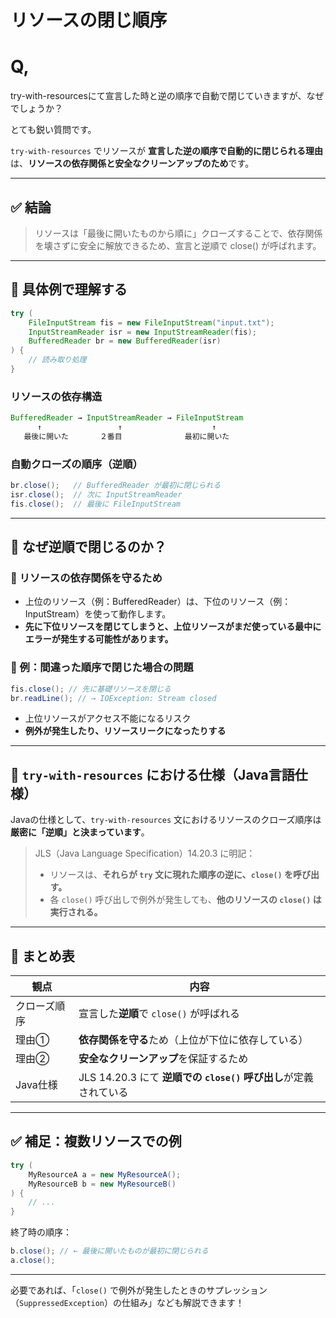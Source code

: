 # リソースの閉じ順序

# Q,

try-with-resourcesにて宣言した時と逆の順序で自動で閉じていきますが、なぜでしょうか？

とても鋭い質問です。

`try-with-resources` でリソースが **宣言した逆の順序で自動的に閉じられる理由** は、**リソースの依存関係と安全なクリーンアップのため**です。

---

## ✅ 結論

> リソースは「最後に開いたものから順に」クローズすることで、依存関係を壊さずに安全に解放できるため、宣言と逆順で close() が呼ばれます。
> 

---

## 🔹 具体例で理解する

```java
try (
    FileInputStream fis = new FileInputStream("input.txt");
    InputStreamReader isr = new InputStreamReader(fis);
    BufferedReader br = new BufferedReader(isr)
) {
    // 読み取り処理
}
```

### リソースの依存構造

```java
BufferedReader → InputStreamReader → FileInputStream
      ↑                 ↑                    ↑
   最後に開いた       ２番目              最初に開いた
```

### 自動クローズの順序（逆順）

```java
br.close();   // BufferedReader が最初に閉じられる
isr.close();  // 次に InputStreamReader
fis.close();  // 最後に FileInputStream
```

---

## 🔸 なぜ逆順で閉じるのか？

### 🔹 リソースの依存関係を守るため

- 上位のリソース（例：BufferedReader）は、下位のリソース（例：InputStream）を使って動作します。
- **先に下位リソースを閉じてしまうと、上位リソースがまだ使っている最中にエラーが発生する可能性があります。**

### 🔹 例：間違った順序で閉じた場合の問題

```java
fis.close(); // 先に基礎リソースを閉じる
br.readLine(); // → IOException: Stream closed
```

- 上位リソースがアクセス不能になるリスク
- **例外が発生したり、リソースリークになったりする**

---

## 🔸 `try-with-resources` における仕様（Java言語仕様）

Javaの仕様として、`try-with-resources` 文におけるリソースのクローズ順序は **厳密に「逆順」と決まっています**。

> JLS（Java Language Specification）14.20.3 に明記：
> 
> - リソースは、**それらが `try` 文に現れた順序の逆に、`close()` を呼び出す。**
> - 各 `close()` 呼び出しで例外が発生しても、**他のリソースの `close()` は実行される。**

---

## 🔹 まとめ表

| 観点 | 内容 |
| --- | --- |
| クローズ順序 | 宣言した**逆順**で `close()` が呼ばれる |
| 理由① | **依存関係を守る**ため（上位が下位に依存している） |
| 理由② | **安全なクリーンアップ**を保証するため |
| Java仕様 | JLS 14.20.3 にて **逆順での `close()` 呼び出し**が定義されている |

---

## ✅ 補足：複数リソースでの例

```java
try (
    MyResourceA a = new MyResourceA();
    MyResourceB b = new MyResourceB()
) {
    // ...
}
```

終了時の順序：

```java
b.close(); // ← 最後に開いたものが最初に閉じられる
a.close();
```

---

必要であれば、「`close()` で例外が発生したときのサプレッション（`SuppressedException`）の仕組み」なども解説できます！